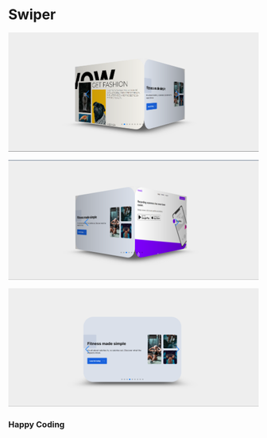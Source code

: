 # Swiper       

![alt text](<Screenshot 2024-02-21 181856.png>)  
  
    
  
 ![alt text](<Screenshot 2024-02-21 181914.png>) 
    
     
 
 ![alt text](<Screenshot 2024-02-21 181936.png>)
    
  
 ### Happy Coding
